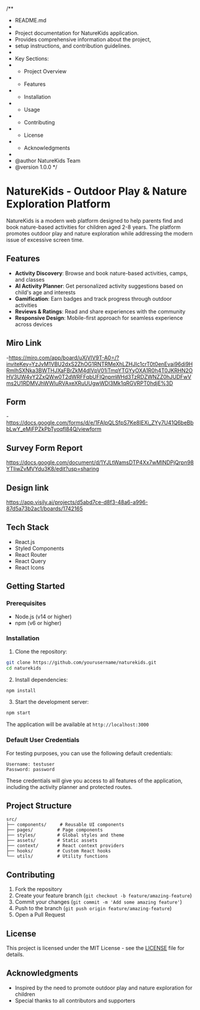 /**
 * README.md
 * 
 * Project documentation for NatureKids application.
 * Provides comprehensive information about the project,
 * setup instructions, and contribution guidelines.
 * 
 * Key Sections:
 * - Project Overview
 * - Features
 * - Installation
 * - Usage
 * - Contributing
 * - License
 * - Acknowledgments
 * 
 * @author NatureKids Team
 * @version 1.0.0
 */

# NatureKids - Outdoor Play & Nature Exploration Platform

NatureKids is a modern web platform designed to help parents find and book nature-based activities for children aged 2-8 years. The platform promotes outdoor play and nature exploration while addressing the modern issue of excessive screen time.

## Features

- **Activity Discovery**: Browse and book nature-based activities, camps, and classes
- **AI Activity Planner**: Get personalized activity suggestions based on child's age and interests
- **Gamification**: Earn badges and track progress through outdoor activities
- **Reviews & Ratings**: Read and share experiences with the community
- **Responsive Design**: Mobile-first approach for seamless experience across devices
## Miro Link
-https://miro.com/app/board/uXjVIV9T-A0=/?inviteKey=YzJvM1VBU2dxS2ZhOG1RNTRMeXhLZHJIc1crT0t0enEvai96di9HRmlhSXNka3BWTHJXaFBrZkM4dlVpV01iTmpYTGYyOXA1R0h4T0JKRHN2OHV3UW4vY2ZxQWw0T2dWRFFqbUFIQnpmWHd3TzRDZWNZZ0hJUDFwVms2U1RDMVJhWWluRVAxeXRuUUgwWDl3Mk1qRGVRPT0hdjE%3D

## Form
-https://docs.google.com/forms/d/e/1FAIpQLSfpS7Ke8IEXi_ZYy7U41Q6beBbbLwY_eMjFPZkPbTyoqfl84Q/viewform

## Survey Form Report
https://docs.google.com/document/d/1YJLtWamsDTP4Xx7wMINDPjQrpn98YTIiwZvMVYdu3K8/edit?usp=sharing

## Design link
https://app.visily.ai/projects/d5abd7ce-d8f3-48a6-a996-87d5a73b2ac1/boards/1742165

## Tech Stack

- React.js
- Styled Components
- React Router
- React Query
- React Icons

## Getting Started

### Prerequisites

- Node.js (v14 or higher)
- npm (v6 or higher)

### Installation

1. Clone the repository:
```bash
git clone https://github.com/yourusername/naturekids.git
cd naturekids
```

2. Install dependencies:
```bash
npm install
```

3. Start the development server:
```bash
npm start
```

The application will be available at `http://localhost:3000`

### Default User Credentials

For testing purposes, you can use the following default credentials:

```
Username: testuser
Password: password
```

These credentials will give you access to all features of the application, including the activity planner and protected routes.

## Project Structure

```
src/
├── components/     # Reusable UI components
├── pages/         # Page components
├── styles/        # Global styles and theme
├── assets/        # Static assets
├── context/       # React context providers
├── hooks/         # Custom React hooks
└── utils/         # Utility functions
```

## Contributing

1. Fork the repository
2. Create your feature branch (`git checkout -b feature/amazing-feature`)
3. Commit your changes (`git commit -m 'Add some amazing feature'`)
4. Push to the branch (`git push origin feature/amazing-feature`)
5. Open a Pull Request

## License

This project is licensed under the MIT License - see the [LICENSE](LICENSE) file for details.

## Acknowledgments

- Inspired by the need to promote outdoor play and nature exploration for children
- Special thanks to all contributors and supporters
